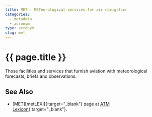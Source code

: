 ```yaml
---
title: MET - METeorological services for air navigation
categories:
  - metadata
  - acronym
type: acronym
slug: met
---
```

# {{ page.title }}

Those facilities and services that furnish aviation with meteorological
forecasts, briefs and observations.

## See Also

* [MET][metLEXI]{:target="_blank"} page at [ATM Lexicon][lexi]{:target="_blank"}.

[metMEXI]: <https://ext.eurocontrol.int/lexicon/index.php/Meteorological_services> "MET - Meteorological Services"
[lexi]: <https://ext.eurocontrol.int/lexicon/index.php/Main_Page> "ATM Lexicon"
